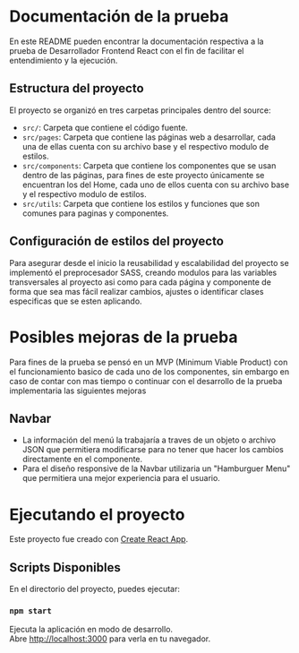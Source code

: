 # Documentación de la prueba

En este README pueden encontrar la documentación respectiva a la prueba de Desarrollador Frontend React con el fin de facilitar el entendimiento y la ejecución.

## Estructura del proyecto

El proyecto se organizó en tres carpetas principales dentro del source:

- `src/`: Carpeta que contiene el código fuente.
- `src/pages`: Carpeta que contiene las páginas web a desarrollar, cada una de ellas cuenta con su archivo base y el respectivo modulo de estilos.
- `src/components`: Carpeta que contiene los componentes que se usan dentro de las páginas, para fines de este proyecto únicamente se encuentran los del Home, cada uno de ellos cuenta con su archivo base y el respectivo modulo de estilos.
- `src/utils`: Carpeta que contiene los estilos y funciones que son comunes para paginas y componentes.

## Configuración de estilos del proyecto

Para asegurar desde el inicio la reusabilidad y escalabilidad del proyecto se implementó el preprocesador SASS, creando modulos para las variables transversales al proyecto asi como para cada página y componente de forma que sea mas fácil realizar cambios, ajustes o identificar clases especificas que se esten aplicando.

# Posibles mejoras de la prueba

Para fines de la prueba se pensó en un MVP (Minimum Viable Product) con el funcionamiento basico de cada uno de los componentes, sin embargo en caso de contar con mas tiempo o continuar con el desarrollo de la prueba implementaria las siguientes mejoras

## Navbar

- La información del menú la trabajaría a traves de un objeto o archivo JSON que permitiera modificarse para no tener que hacer los cambios directamente en el componente.
- Para el diseño responsive de la Navbar utilizaria un "Hamburguer Menu" que permitiera una mejor experiencia para el usuario.

# Ejecutando el proyecto

Este proyecto fue creado con [Create React App](https://github.com/facebook/create-react-app).

## Scripts Disponibles

En el directorio del proyecto, puedes ejecutar:

### `npm start`

Ejecuta la aplicación en modo de desarrollo.\
Abre [http://localhost:3000](http://localhost:3000) para verla en tu navegador.
